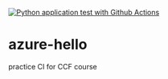 [![Python application test with Github Actions](https://github.com/paulLaxon/azure-hello/actions/workflows/main.yml/badge.svg)](https://github.com/paulLaxon/azure-hello/actions/workflows/main.yml)

# azure-hello
practice CI for CCF course
